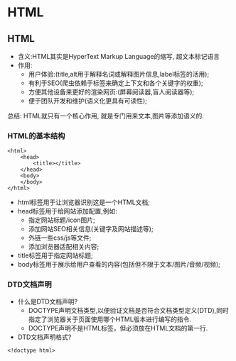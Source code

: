 # HTML

## HTML

* 含义:HTML其实是HyperText Markup Language的缩写, 超文本标记语言
* 作用:
  * 用户体验:\(title,alt用于解释名词或解释图片信息,label标签的活用\);
  * 有利于SEO\(爬虫依赖于标签来确定上下文和各个关键字的权重\);
  * 方便其他设备来更好的渲染网页:\(屏幕阅读器,盲人阅读器等\);
  * 便于团队开发和维护\(语义化更具有可读性\);

总结: HTML就只有一个核心作用, 就是专门用来文本,图片等添加语义的.

### HTML的基本结构

```text
<html>
    <head>
        <title></title>
    </head>
    <body>
    </body>
</html>
```

* html标签用于让浏览器识别这是一个HTML文档;
* head标签用于给网站添加配置,例如:
  * 指定网站标题/icon图片;
  * 添加网站SEO相关信息\(关键字及网站描述等\);
  * 外链一些css/js等文件;
  * 添加浏览器适配相关内容;
* title标签用于指定网站标题;
* body标签用于展示给用户查看的内容\(包括但不限于文本/图片/音频/视频\);

### DTD文档声明

* 什么是DTD文档声明?
  * DOCTYPE声明文档类型,以便验证文档是否符合文档类型定义\(DTD\),同时指定了浏览器关于页面使用哪个HTML版本进行编写的指令.
  * DOCTYPE声明不是HTML标签，但必须放在HTML文档的第一行.
* DTD文档声明格式?

```text
<!doctype html>
```

